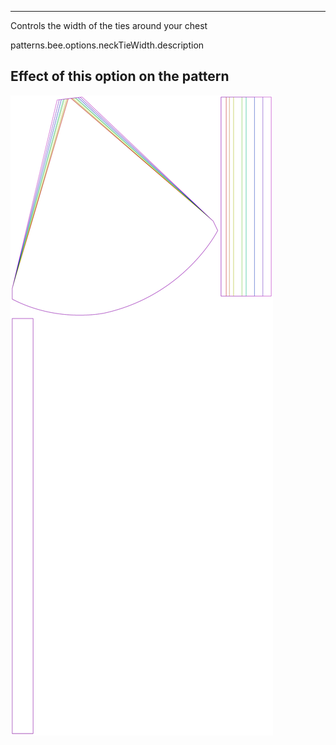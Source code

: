 ---

Controls the width of the ties around your chest

patterns.bee.options.neckTieWidth.description

## Effect of this option on the pattern
![This image shows the effect of this option by superimposing several variants that have a different value for this option](bee_necktiewidth_sample.svg "Effect of this option on the pattern")